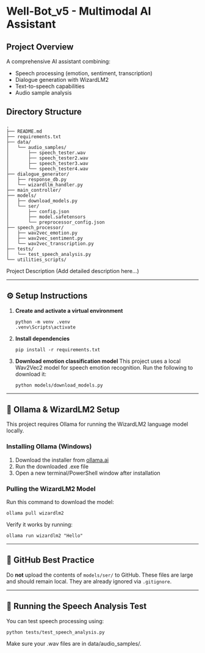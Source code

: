 # Well-Bot_v5 - Multimodal AI Assistant

## Project Overview
A comprehensive AI assistant combining:
- Speech processing (emotion, sentiment, transcription)
- Dialogue generation with WizardLM2
- Text-to-speech capabilities
- Audio sample analysis

## Directory Structure

```
.
├── README.md
├── requirements.txt
├── data/
│   └── audio_samples/
│       ├── speech_tester.wav
│       ├── speech_tester2.wav
│       ├── speech_tester3.wav
│       └── speech_tester4.wav
├── dialogue_generator/
│   ├── response_db.py
│   └── wizardllm_handler.py
├── main_controller/
├── models/
│   ├── download_models.py
│   └── ser/
│       ├── config.json
│       ├── model.safetensors
│       └── preprocessor_config.json
├── speech_processor/
│   ├── wav2vec_emotion.py
│   ├── wav2vec_sentiment.py
│   └── wav2vec_transcription.py
├── tests/
│   └── test_speech_analysis.py
└── utilities_scripts/
```

Project Description
(Add detailed description here...)

---

## ⚙️ Setup Instructions

1. **Create and activate a virtual environment**
    ```
    python -m venv .venv
    .venv\Scripts\activate
    ```

2. **Install dependencies**
    ```
    pip install -r requirements.txt
    ```

3. **Download emotion classification model**
    This project uses a local Wav2Vec2 model for speech emotion recognition. Run the following to download it:
    ```
    python models/download_models.py
    ```

---

## 🤖 Ollama & WizardLM2 Setup
This project requires Ollama for running the WizardLM2 language model locally.

### Installing Ollama (Windows)
1. Download the installer from [ollama.ai](https://ollama.ai)
2. Run the downloaded .exe file
3. Open a new terminal/PowerShell window after installation

### Pulling the WizardLM2 Model
Run this command to download the model:
```
ollama pull wizardlm2
```

Verify it works by running:
```
ollama run wizardlm2 "Hello"
```

---

## 🚫 GitHub Best Practice
Do **not** upload the contents of `models/ser/` to GitHub. These files are large and should remain local. They are already ignored via `.gitignore`.

---
## 🧪 Running the Speech Analysis Test
You can test speech processing using:
```
python tests/test_speech_analysis.py
```
Make sure your .wav files are in data/audio_samples/.
